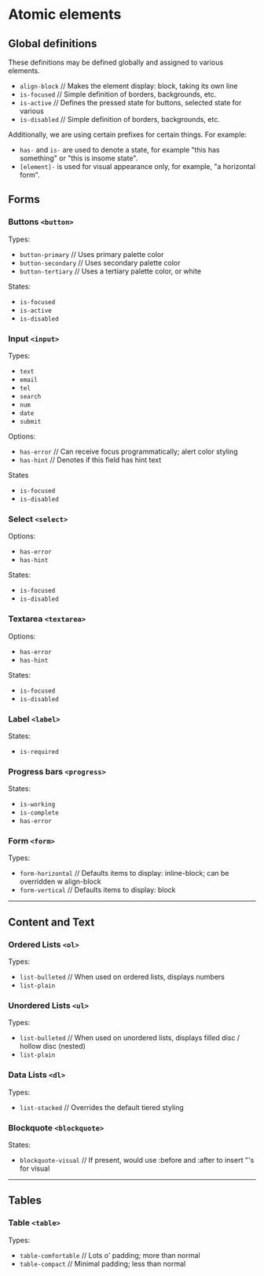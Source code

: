 # Atomic elements

## Global definitions
These definitions may be defined globally and assigned to various elements.
* `align-block`       // Makes the element display: block, taking its own line
* `is-focused`        // Simple definition of borders, backgrounds, etc.
* `is-active`         // Defines the pressed state for buttons, selected state for various
* `is-disabled`       // Simple definition of borders, backgrounds, etc.

Additionally, we are using certain prefixes for certain things. For example:
* `has-` and `is-` are used to denote a state, for example "this has something" or "this is insome state".
* `[element]-` is used for visual appearance only, for example, "a horizontal form".

## Forms

### Buttons `<button>`

Types:
* `button-primary`    // Uses primary palette color
* `button-secondary`  // Uses secondary palette color
* `button-tertiary`   // Uses a tertiary palette color, or white

States:
* `is-focused`
* `is-active`
* `is-disabled`

### Input `<input>`

Types:
* `text`
* `email`
* `tel`
* `search`
* `num`
* `date`
* `submit`

Options:
* `has-error`        // Can receive focus programmatically; alert color styling
* `has-hint`         // Denotes if this field has hint text

States
* `is-focused`
* `is-disabled`

### Select `<select>`

Options:
* `has-error`
* `has-hint`

States:
* `is-focused`
* `is-disabled`

### Textarea `<textarea>`

Options:
* `has-error`
* `has-hint`

States:
* `is-focused`
* `is-disabled`

### Label `<label>`

States:
* `is-required`

### Progress bars `<progress>`

States:
* `is-working`
* `is-complete`
* `has-error`

### Form `<form>`

Types:
* `form-horizontal`  // Defaults items to display: inline-block; can be overridden w align-block
* `form-vertical`    // Defaults items to display: block

- - -

## Content and Text

### Ordered Lists `<ol>`

Types:
* `list-bulleted`     // When used on ordered lists, displays numbers
* `list-plain`

### Unordered Lists `<ul>`

Types:
* `list-bulleted`     // When used on unordered lists, displays filled disc / hollow disc (nested)
* `list-plain`

### Data Lists `<dl>`

Types:
* `list-stacked`     // Overrides the default tiered styling

### Blockquote `<blockquote>`

States:
* `blockquote-visual` // If present, would use :before and :after to insert "'s for visual

- - -

## Tables

### Table `<table>`

Types:
* `table-comfortable` // Lots o' padding; more than normal
* `table-compact`     // Minimal padding; less than normal
